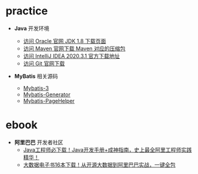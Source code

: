 practice
=====================================

* **Java** 开发环境
  * [访问 Oracle 官网 JDK 1.8 下载页面](http://www.oracle.com/technetwork/java/javase/downloads/jdk8-downloads-2133151.html)
  * [访问 Maven 官网下载 Maven 对应的压缩包](http://maven.apache.org/download.cgi)
  * [访问 IntelliJ IDEA 2020.3.1 官方下载地址](https://www.jetbrains.com/idea/download/#section=windows)
  * [访问 Git 官网下载](https://git-scm.com/download/win)
  
* **MyBatis** 相关源码
  * [Mybatis-3](https://github.com/mybatis/mybatis-3)
  * [Mybatis-Generator](https://github.com/mybatis/generator)
  * [Mybatis-PageHelper](https://github.com/pagehelper/Mybatis-PageHelper)


ebook
=====================================
* **阿里巴巴** 开发者社区
  * [Java工程师必下载！Java开发手册+成神指南，史上最全阿里工程师实践精华！](https://developer.aliyun.com/article/780111)
  * [大数据电子书16本下载！从开源大数据到阿里巴巴实战，一键全包](https://developer.aliyun.com/article/780113)
